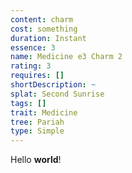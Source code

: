 ```yaml
---
content: charm
cost: something
duration: Instant
essence: 3
name: Medicine e3 Charm 2
rating: 3
requires: []
shortDescription: ~
splat: Second Sunrise
tags: []
trait: Medicine
tree: Pariah
type: Simple
---
```


Hello **world**!
